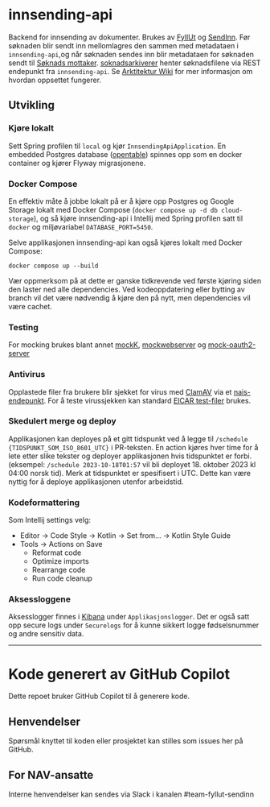 # innsending-api

Backend for innsending av dokumenter. Brukes av [FyllUt](https://github.com/navikt/skjemabygging-formio)
og [SendInn](https://github.com/navikt/send-inn-frontend). Før søknaden blir sendt inn mellomlagres den sammen med
metadataen i `innsending-api`,og når søknaden sendes inn blir metadataen for søknaden sendt
til [Søknads mottaker](https://github.com/navikt/soknadsmottaker). [soknadsarkiverer](https://github.com/navikt/soknadsarkiverer)
henter søknadsfilene via REST endepunkt fra `innsending-api`.
Se [Arktitektur Wiki](https://github.com/navikt/archiving-infrastructure/wiki) for mer informasjon om hvordan oppsettet
fungerer.

## Utvikling

### Kjøre lokalt

Sett Spring profilen til `local` og kjør `InnsendingApiApplication`. En embedded Postgres
database ([opentable](https://github.com/opentable/otj-pg-embedded)) spinnes opp som en docker
container og kjører Flyway migrasjonene.

### Docker Compose

En effektiv måte å jobbe lokalt på er å kjøre opp Postgres og Google Storage lokalt med Docker Compose
(`docker compose up -d db cloud-storage`), og så kjøre innsending-api i Intellij med Spring profilen
satt til `docker` og miljøvariabel `DATABASE_PORT=5450`.

Selve applikasjonen innsending-api kan også kjøres lokalt med Docker Compose:

```
docker compose up --build
```

Vær oppmerksom på at dette er ganske tidkrevende ved første kjøring siden den laster ned alle dependencies.
Ved kodeoppdatering eller bytting av branch vil det være nødvendig å kjøre den på nytt, men dependencies vil være
cachet.

### Testing

For mocking brukes blant
annet [mockK](https://mockk.io/), [mockwebserver](https://github.com/square/okhttp/tree/master/mockwebserver)
og [mock-oauth2-server](https://github.com/navikt/mock-oauth2-server)

### Antivirus

Opplastede filer fra brukere blir sjekket for virus med [ClamAV](https://www.clamav.net/) via
et [nais-endepunkt](https://docs.nais.io/security/antivirus/).
For å teste virussjekken kan standard [EICAR test-filer](https://github.com/fire1ce/eicar-standard-antivirus-test-files)
brukes.

### Skedulert merge og deploy

Applikasjonen kan deployes på et gitt tidspunkt ved å legge til `/schedule {TIDSPUNKT_SOM_ISO_8601_UTC}` i PR-teksten.
En action kjøres hver time for å lete etter slike tekster og deployer applikasjonen hvis tidspunktet er forbi.
(eksempel: `/schedule 2023-10-18T01:57` vil bli deployet 18. oktober 2023 kl 04:00 norsk tid). Merk at tidspunktet er
spesifisert i UTC.
Dette kan være nyttig for å deploye applikasjonen utenfor arbeidstid.

### Kodeformattering

Som Intellij settings velg:

- Editor -> Code Style -> Kotlin -> Set from... -> Kotlin Style Guide
- Tools -> Actions on Save
	- Reformat code
	- Optimize imports
	- Rearrange code
	- Run code cleanup

### Aksessloggene

Aksesslogger finnes i [Kibana](https://logs.adeo.no) under `Applikasjonslogger`.
Det er også satt opp secure logs under `Securelogs` for å kunne sikkert logge fødselsnummer og andre sensitiv data.

---

# Kode generert av GitHub Copilot

Dette repoet bruker GitHub Copilot til å generere kode.

## Henvendelser

Spørsmål knyttet til koden eller prosjektet kan stilles som issues her på GitHub.

## For NAV-ansatte

Interne henvendelser kan sendes via Slack i kanalen #team-fyllut-sendinn
